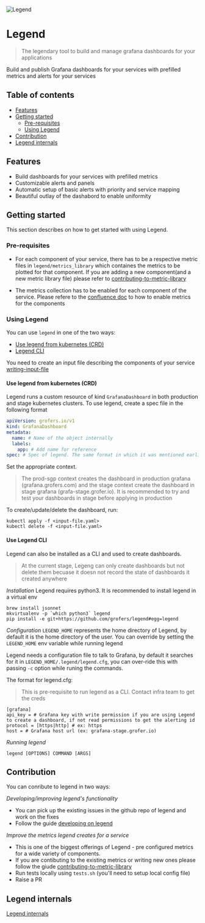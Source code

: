 ![Legend](http://www.desigifs.com/sites/default/files/2013/BalaKrj2.gif)

# Legend
> The legendary tool to build and manage grafana dashboards for your applications

Build and publish Grafana dashboards for your services with prefilled metrics and alerts
for your services

## Table of contents
* [Features](#features)
* [Getting started](#getting-started)
  * [Pre-requisites](#pre-requisites)
  * [Using Legend](using-legend)
* [Contribution](#contribution)
* [Legend internals](#legend-internals)

## Features

* Build dashboards for your services with prefilled metrics 
* Customizable alerts and panels
* Automatic setup of basic alerts with priority and service mapping
* Beautiful outlay of the dashabord to enable uniformity

## Getting started

This section describes on how to get started with using Legend.

### Pre-requisites

* For each component of your service, there has to be a respective metric files in 
`legend/metrics_library` which containes the metrics to be plotted for that component. If you are adding a new component(and a new metric library file) please refer to [contributing-to-metric-library](docs/contributing-to-metric-library.md)

* The metrics collection has to be enabled for each component of the service. Please refere to the [confluence doc](https://grofers.atlassian.net/wiki/spaces/IN/pages/1491140622/Exposing+metrics+on+services) to how to enable metrics for the components

### Using Legend

You can use `legend` in one of the two ways: 
  * [Use legend from kubernetes (CRD)](#use-legend-from-kubernetes-(crd))
  * [Legend CLI](#legend-cli)

You need to create an input file describing the components of your service [writing-input-file](docs/writing-input-file.md)

#### Use legend from kubernetes (CRD)

Legend runs a custom resource of kind `GrafanaDashboard` in both production and stage kubernetes 
clusters. To use legend, create a spec file in the following format 

```yaml
apiVersion: grofers.io/v1
kind: GrafanaDashboard
metadata:
  name: # Name of the object internally
  labels:
    app: # Add name for reference
spec: # Spec of legend. The same format in which it was mentioned earlier
```

Set the appropriate context. 
> The prod-sgp context creates the dashboard in production grafana (grafana.grofers.com) and the stage
> context create the dashboard in stage grafana (grafa-stage.grofer.io). It is recommended to try and
> test your dashboards in stage before applying in production

To create/update/delete the dashboard, run:

```shell
kubectl apply -f <input-file.yaml>
kubectl delete -f <input-file.yaml>
```

#### Use Legend CLI

Legend can also be installed as a CLI and used to create dashboards. 
> At the current stage, Legeng can only create dashboards but not delete them becuase it doesn not 
> record the state of dashboards it created anywhere

*Installation*
Legend requires python3. It is recommended to install legend in a virtual env
```shell
brew install jsonnet
mkvirtualenv -p `which python3` legend
pip install -e git+https://github.com/grofers/legend#egg=legend
```

*Configuration*
`LEGEND_HOME` represents the home directory of Legend, by default it is the home directory of the user.
You can override by setting the `LEGEND_HOME` env variable while running legend

Legend needs a configuration file to talk to Grafana, by default it searches for it in `LEGEND_HOME/.legend/legend.cfg`, you can over-ride this with passing `-c` option while runing the commands.

The format for legend.cfg:
> This is pre-requisite to run legend as a CLI. Contact infra team to get the creds

```shell
[grafana]
api_key = # Grafana key with write permission if you are using Legend to create a dashboard, if not read permissions to get the alerting id 
protocol = [https|http] # ex: https 
host = # Grafana host url (ex: grafana-stage.grofer.io)
```

*Running legend*
```shell
legend [OPTIONS] COMMAND [ARGS]
```

## Contribution
You can conribute to legend in two ways:

*Developing/improving legend's functionality*
* You can pick up the existing issues in the github repo of legend and work on the fixes
* Follow the guide [developing on legend](docs/developing-on-legend.md)

*Improve the metrics legend creates for a service*
* This is one of the biggest offerings of Legend - pre configured metrics for a wide variety of
components.
* If you are contibuting to the existing metrics or writing new ones please follow the giude [contributing-to-metric-library](docs/contributing-to-metric-library.md)
* Run tests locally using `tests.sh` (you'll need to setup local config file)
* Raise a PR 


## Legend internals

[Legend internals](docs/legend-internals.md)